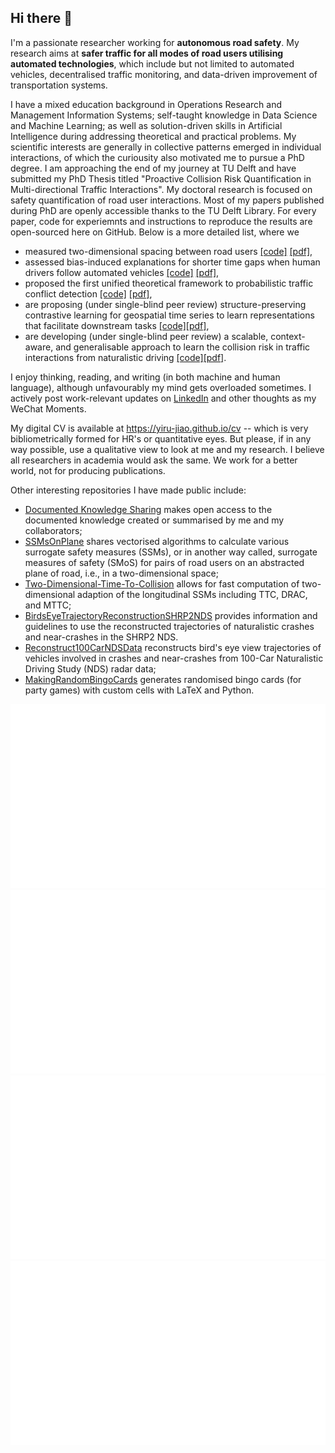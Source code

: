## Hi there 👋
I'm a passionate researcher working for **autonomous road safety**. My research aims at **safer traffic for all modes of road users utilising automated technologies**, which include but not limited to automated vehicles, decentralised traffic monitoring, and data-driven improvement of transportation systems.

I have a mixed education background in Operations Research and Management Information Systems; self-taught knowledge in Data Science and Machine Learning; as well as solution-driven skills in Artificial Intelligence during addressing theoretical and practical problems. My scientific interests are generally in collective patterns emerged in individual interactions, of which the curiousity also motivated me to pursue a PhD degree. I am approaching the end of my journey at TU Delft and have submitted my PhD Thesis titled "Proactive Collision Risk Quantification in Multi-directional Traffic Interactions". My doctoral research is focused on safety quantification of road user interactions. Most of my papers published during PhD are openly accessible thanks to the TU Delft Library. For every paper, code for experiemnts and instructions to reproduce the results are open-sourced here on GitHub. Below is a more detailed list, where we
- measured two-dimensional spacing between road users [\[code\]](https://github.com/Yiru-Jiao/DriverSpaceInference) [\[pdf\]](https://github.com/Yiru-Jiao/DocumentedKnowledgeSharing/blob/main/First-authoredPublications/2023-08%20Inferring%20vehicle%20spacing%20in%20urban%20traffic%20from%20trajectory%20data.pdf),
- assessed bias-induced explanations for shorter time gaps when human drivers follow automated vehicles [\[code\]](https://github.com/Yiru-Jiao/Explaining-headway-reduction-of-HVs-following-AVs) [\[pdf\]](https://github.com/Yiru-Jiao/DocumentedKnowledgeSharing/blob/main/First-authoredPublications/2024-06%20Beyond%20behavioural%20change%20Investigating%20alternative%20explanations.pdf),
- proposed the first unified theoretical framework to probabilistic traffic conflict detection [\[code\]](https://github.com/Yiru-Jiao/UnifiedConflictDetection) [\[pdf\]](https://github.com/Yiru-Jiao/DocumentedKnowledgeSharing/blob/main/First-authoredPublications/2024-12%20Unified%20probabilistic%20approach%20to%20traffic%20conflict%20detection.pdf),
- are proposing (under single-blind peer review) structure-preserving contrastive learning for geospatial time series to learn representations that facilitate downstream tasks [\[code\]](https://github.com/Yiru-Jiao/spclt)[\[pdf\]](https://arxiv.org/abs/2502.06380),
- are developing (under single-blind peer review) a scalable, context-aware, and generalisable approach to learn the collision risk in traffic interactions from naturalistic driving [\[code\]](https://github.com/Yiru-Jiao/GSSM)[\[pdf\]](https://arxiv.org/abs/2505.13556).

I enjoy thinking, reading, and writing (in both machine and human language), although unfavourably my mind gets overloaded sometimes. I actively post work-relevant updates on [LinkedIn](https://www.linkedin.com/in/yiru-%E8%89%BA%E8%8C%B9-jiao-%E7%84%A6-697620ba/) and other thoughts as my WeChat Moments. 

My digital CV is available at https://yiru-jiao.github.io/cv -- which is very bibliometrically formed for HR's or quantitative eyes. But please, if in any way possible, use a qualitative view to look at me and my research. I believe all researchers in academia would ask the same. We work for a better world, not for producing publications.

Other interesting repositories I have made public include:
- [Documented Knowledge Sharing](https://github.com/Yiru-Jiao/DocumentedKnowledgeSharing) makes open access to the documented knowledge created or summarised by me and my collaborators;
- [SSMsOnPlane](https://github.com/Yiru-Jiao/SSMsOnPlane) shares vectorised algorithms to calculate various surrogate safety measures (SSMs), or in another way called, surrogate measures of safety (SMoS) for pairs of road users on an abstracted plane of road, i.e., in a two-dimensional space;
- [Two-Dimensional-Time-To-Collision](https://github.com/Yiru-Jiao/Two-Dimensional-Time-To-Collision) allows for fast computation of two-dimensional adaption of the longitudinal SSMs including TTC, DRAC, and MTTC;
- [BirdsEyeTrajectoryReconstructionSHRP2NDS](https://github.com/Yiru-Jiao/BirdsEyeTrajectoryReconstructionSHRP2NDS) provides information and guidelines to use the reconstructed trajectories of naturalistic crashes and near-crashes in the SHRP2 NDS.
- [Reconstruct100CarNDSData](https://github.com/Yiru-Jiao/Reconstruct100CarNDSData) reconstructs bird's eye view trajectories of vehicles involved in crashes and near-crashes from 100-Car Naturalistic Driving Study (NDS) radar data;
- [MakingRandomBingoCards](https://github.com/Yiru-Jiao/MakingRandomBingoCards) generates randomised bingo cards (for party games) with custom cells with LaTeX and Python.

<div align="center">

![](https://raw.githubusercontent.com/yiru-jiao/github-stats/master/generated/languages.svg#gh-dark-mode-only)
![](https://raw.githubusercontent.com/yiru-jiao/github-stats/master/generated/languages.svg#gh-light-mode-only)
![](https://raw.githubusercontent.com/yiru-jiao/github-stats/master/generated/overview.svg#gh-dark-mode-only)
![](https://raw.githubusercontent.com/yiru-jiao/github-stats/master/generated/overview.svg#gh-light-mode-only)



<!--
**Yiru-Jiao/yiru-jiao** is a ✨ _special_ ✨ repository because its `README.md` (this file) appears on your GitHub profile.

Here are some ideas to get you started:

- 🔭 I’m currently working on ...
- 🌱 I’m currently learning ...
- 👯 I’m looking to collaborate on ...
- 🤔 I’m looking for help with ...
- 💬 Ask me about ...
- 📫 How to reach me: ...
- 😄 Pronouns: ...
- ⚡ Fun fact: ...
-->




